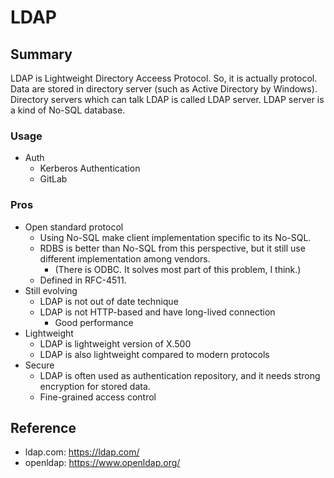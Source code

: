 # LDAP

## Summary

LDAP is Lightweight Directory Acceess Protocol.
So, it is actually protocol.
Data are stored in directory server (such as Active Directory by Windows).
Directory servers which can talk LDAP is called LDAP server.
LDAP server is a kind of No-SQL database.

### Usage

- Auth
  - Kerberos Authentication
  - GitLab

### Pros

- Open standard protocol
    - Using No-SQL make client implementation specific to its No-SQL.
    - RDBS is better than No-SQL from this perspective, but it still use different implementation among vendors.
        - (There is ODBC. It solves most part of this problem, I think.)
    - Defined in RFC-4511.
- Still evolving 
    - LDAP is not out of date technique
    - LDAP is not HTTP-based and have long-lived connection
        - Good performance
- Lightweight
    - LDAP is lightweight version of X.500
    - LDAP is also lightweight compared to modern protocols
- Secure
    - LDAP is often used as authentication repository, and it needs strong encryption for stored data.
    - Fine-grained access control

## Reference

- ldap.com: https://ldap.com/
- openldap: https://www.openldap.org/
